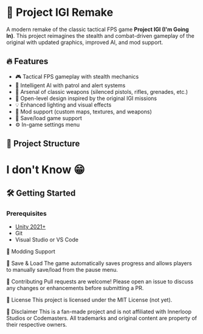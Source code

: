 # 🎯 Project IGI Remake

A modern remake of the classic tactical FPS game **Project IGI (I'm Going In)**. This project reimagines the stealth and combat-driven gameplay of the original with updated graphics, improved AI, and mod support.

## 🔥 Features

- 🎮 Tactical FPS gameplay with stealth mechanics
- 🧠 Intelligent AI with patrol and alert systems
- 🔫 Arsenal of classic weapons (silenced pistols, rifles, grenades, etc.)
- 🌄 Open-level design inspired by the original IGI missions
- 💡 Enhanced lighting and visual effects
- 🧩 Mod support (custom maps, textures, and weapons)
- 💾 Save/load game support
- ⚙️ In-game settings menu

## 📁 Project Structure

# I don't Know 😁

## 🛠️ Getting Started

### Prerequisites

- [Unity 2021+](https://unity.com/)
- Git
- Visual Studio or VS Code

🧩 Modding Support

💾 Save & Load
The game automatically saves progress and allows players to manually save/load from the pause menu.

🤝 Contributing
Pull requests are welcome! Please open an issue to discuss any changes or enhancements before submitting a PR.

📄 License
This project is licensed under the MIT License (not yet).

🚧 Disclaimer
This is a fan-made project and is not affiliated with Innerloop Studios or Codemasters. All trademarks and original content are property of their respective owners.
